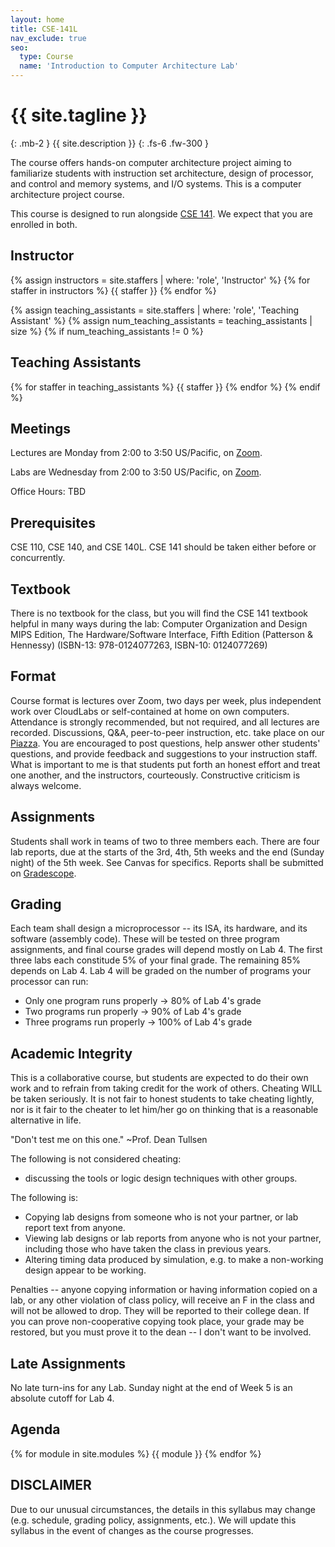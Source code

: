 ```yaml
---
layout: home
title: CSE-141L
nav_exclude: true
seo:
  type: Course
  name: 'Introduction to Computer Architecture Lab'
---
```


# {{ site.tagline }}
{: .mb-2 }
{{ site.description }}
{: .fs-6 .fw-300 }



The course offers hands-on computer architecture project aiming to familiarize students with instruction set architecture, design of processor, and control and memory systems, and I/O systems. This is a computer architecture project course.

This course is designed to run alongside [CSE 141](#). We expect that you are enrolled in both.


<!-- <details open markdown="block">
  <summary>
    Table of contents
  </summary>
  {: .text-delta }
1. TOC
{:toc}
</details> -->

 
<!-- {% if site.announcements %}
{{ site.announcements.last }}
[Announcements](announcements.md){: .btn .btn-outline .fs-3 }
{% endif %} -->

## Instructor

{% assign instructors = site.staffers | where: 'role', 'Instructor' %}
{% for staffer in instructors %}
{{ staffer }}
{% endfor %}

{% assign teaching_assistants = site.staffers | where: 'role', 'Teaching Assistant' %}
{% assign num_teaching_assistants = teaching_assistants | size %}
{% if num_teaching_assistants != 0 %}
## Teaching Assistants

{% for staffer in teaching_assistants %}
{{ staffer }}
{% endfor %}
{% endif %}

## Meetings
Lectures are Monday from 2:00 to 3:50 US/Pacific, on [Zoom](#).

Labs are Wednesday from 2:00 to 3:50 US/Pacific, on [Zoom](#).

Office Hours: TBD 

## Prerequisites
CSE 110, CSE 140, and CSE 140L. 
CSE 141 should be taken either before or concurrently.

## Textbook
There is no textbook for the class, but you will find the CSE 141 textbook helpful in many ways during the lab:
Computer Organization and Design MIPS Edition, The Hardware/Software Interface, Fifth Edition (Patterson & Hennessy) (ISBN-13: 978-0124077263, ISBN-10: 0124077269)

## Format 
Course format is lectures over Zoom, two days per week, plus independent work over CloudLabs or self-contained at home on own computers. Attendance is strongly recommended, but not required, and all lectures are recorded.
Discussions, Q&A, peer-to-peer instruction, etc. take place on our [Piazza](#). You are encouraged to post questions, help answer other students' questions, and provide feedback and suggestions to your instruction staff.
What is important to me is that students put forth an honest effort and treat one another, and the instructors, courteously. Constructive criticism is always welcome. 

## Assignments
Students shall work in teams of two to three members each. 
There are four lab reports, due at the starts of the 3rd, 4th, 5th weeks and the end (Sunday night) of the 5th week. See Canvas for specifics. Reports shall be submitted on [Gradescope](#).

## Grading 
Each team shall design a microprocessor -- its ISA, its hardware, and its software (assembly code). 
These will be tested on three program assignments, and final course grades will depend mostly on Lab 4.
The first three labs each constitude 5% of your final grade. The remaining 85% depends on Lab 4.
Lab 4 will be graded on the number of programs your processor can run: 

- Only one program runs properly -> 80% of Lab 4's grade
- Two programs run properly -> 90% of Lab 4's grade
- Three programs run properly -> 100% of Lab 4's grade




## Academic Integrity  
This is a collaborative course, but students are expected to do their own work and to refrain from taking credit for the work of others. 
Cheating WILL be taken seriously. It is not fair to honest students to take cheating lightly, nor is it fair to the cheater to let him/her go on thinking that is a reasonable alternative in life. 

"Don't test me on this one." ~Prof. Dean Tullsen


The following is not considered cheating:

- discussing the tools or logic design techniques with other groups.

The following is:

- Copying lab designs from someone who is not your partner, or lab report text from anyone. 
- Viewing lab designs or lab reports from anyone who is not your partner, including those who have taken the class in previous years. 
- Altering timing data produced by simulation, e.g. to make a non-working design appear to be working.

Penalties -- anyone copying information or having information copied on a lab, or any other violation of class policy, will receive an F in the class and will not be allowed to drop.  They will be reported to their college dean.  If you can prove non-cooperative copying took place, your grade may be restored, but you must prove it to the dean -- I don't want to be involved.

## Late Assignments
No late turn-ins for any Lab. Sunday night at the end of Week 5 is an absolute cutoff for Lab 4.


## Agenda 
{% for module in site.modules %}
{{ module }}
{% endfor %}


## DISCLAIMER
Due to our unusual circumstances, the details in this syllabus may change (e.g. schedule, grading policy, assignments, etc.). We will update this syllabus in the event of changes as the course progresses.